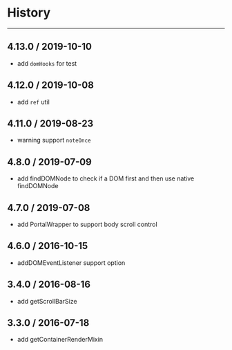 # History
----

## 4.13.0 / 2019-10-10

- add `domHooks` for test

## 4.12.0 / 2019-10-08

- add `ref` util

## 4.11.0 / 2019-08-23

- warning support `noteOnce`

## 4.8.0 / 2019-07-09

- add findDOMNode to check if a DOM first and then use native findDOMNode

## 4.7.0 / 2019-07-08

- add PortalWrapper to support body scroll control

## 4.6.0 / 2016-10-15

- addDOMEventListener support option

## 3.4.0 / 2016-08-16

- add getScrollBarSize


## 3.3.0 / 2016-07-18

- add getContainerRenderMixin

